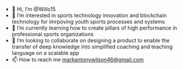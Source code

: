 - 👋 Hi, I’m @Willo15
- 👀 I’m interested in sports technology innovation and blockchain technology for imrpoving youth sports processes and systems
- 🌱 I’m currently learning how to create pillars of high performance in professional sports organizations
- 💞️ I’m looking to collaborate on designing a product to enable the transfer of deep knowledge into simplified coaching and teaching language on a scalable app
- 📫 How to reach me markantonywilson46@gmail.com

<!---
Willo15/Willo15 is a ✨ special ✨ repository because its `README.md` (this file) appears on your GitHub profile.
You can click the Preview link to take a look at your changes.
--->
